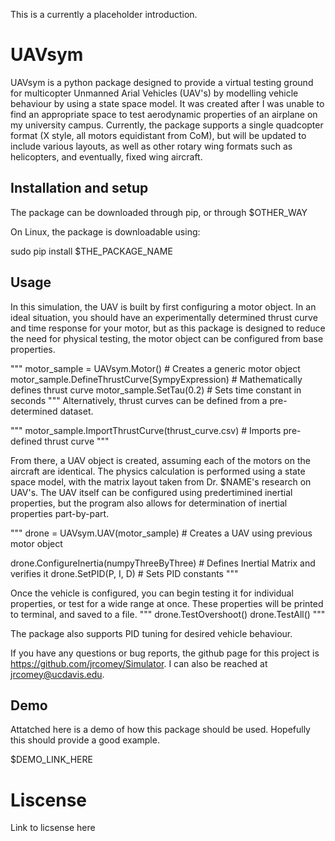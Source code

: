 This is a currently a placeholder introduction.

# UAVsym

UAVsym is a python package designed to provide a virtual testing ground for multicopter Unmanned Arial Vehicles (UAV's) by modelling vehicle behaviour by using a state space model. 
It was created after I was unable to find an appropriate space to test aerodynamic properties of an airplane on my university campus. 
Currently, the package supports a single quadcopter format (X style, all motors equidistant from CoM), but will be updated to include various layouts, as well as other rotary wing formats such as helicopters, and eventually, fixed wing aircraft. 

## Installation and setup

The package can be downloaded through pip, or through $OTHER_WAY

On Linux, the package is downloadable using:

sudo pip install $THE_PACKAGE_NAME

## Usage

In this simulation, the UAV is built by first configuring a motor object. In an ideal situation, you should have an experimentally determined thrust curve and time response for your motor, but as this package is designed to reduce the need for physical testing, the motor object can be configured from base properties.

"""
motor_sample = UAVsym.Motor() # Creates a generic motor object
motor_sample.DefineThrustCurve(SympyExpression) # Mathematically defines thrust curve
motor_sample.SetTau(0.2) # Sets time constant in seconds
"""
Alternatively, thrust curves can be defined from a pre-determined dataset.

"""
motor_sample.ImportThrustCurve(thrust_curve.csv) # Imports pre-defined thrust curve
"""

From there, a UAV object is created, assuming each of the motors on the aircraft are identical. The physics calculation is performed using a state space model, with the matrix layout taken from Dr. $NAME's research on UAV's.
The UAV itself can be configured using predertimined inertial properties, but the program also allows for determination of inertial properties part-by-part.

"""
drone = UAVsym.UAV(motor_sample) # Creates a UAV using previous motor object

drone.ConfigureInertia(numpyThreeByThree) # Defines Inertial Matrix and verifies it
drone.SetPID(P, I, D) # Sets PID constants
"""

Once the vehicle is configured, you can begin testing it for individual properties, or test for a wide range at once. These properties will be printed to terminal, and saved to a file.
"""
drone.TestOvershoot()
drone.TestAll()
"""

The package also supports PID tuning for desired vehicle behaviour.

If you have any questions or bug reports, the github page for this project is https://github.com/jrcomey/Simulator. I can also be reached at jrcomey@ucdavis.edu.

## Demo

Attatched here is a demo of how this package should be used. Hopefully this should provide a good example. 

$DEMO_LINK_HERE


# Liscense

Link to licsense here

